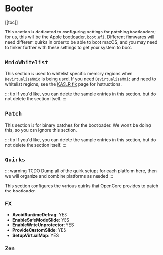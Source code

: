# Booter

[[toc]]

This section is dedicated to configuring settings for patching bootloaders; for us, this will be the Apple bootloader, `boot.efi`. Different firmwares will need different quirks in order to be able to boot macOS, and you may need to tinker further with these settings to get your system to boot.

## `MmioWhitelist`

This section is used to whitelist specific memory regions when `DevirtualiseMmio` is being used. If you need `DevirtualiseMmio` and need to whitelist regions, see the [KASLR fix](/extras/kaslr-fix.md) page for instructions.

::: tip
If you'd like, you can delete the sample entries in this section, but do not delete the section itself.
:::

## `Patch`

This section is for binary patches for the bootloader. We won't be doing this, so you can ignore this section.

::: tip
If you'd like, you can delete the sample entries in this section, but do not delete the section itself.
:::

## `Quirks`

::: warning TODO
Dump all of the quirk setups for each platform here, then we will organize and combine platforms as needed
:::

This section configures the various quirks that OpenCore provides to patch the bootloader.

### FX

* **AvoidRuntimeDefrag**: YES
* **EnableSafeModeSlide**: YES
* **EnableWriteUnprotector**: YES
* **ProvideCustomSlide**: YES
* **SetupVirtualMap**: YES

### Zen
